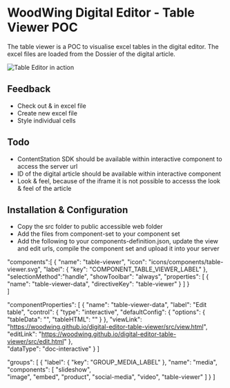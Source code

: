 # WoodWing Digital Editor - Table Viewer POC
The table viewer is a POC to visualise excel tables in the digital editor. The excel files are loaded from the Dossier of the digital article. 


![Table Editor in action](https://github.com/WoodWing/digital-editor-table-viewer/blob/master/table-editor-poc.gif "Table Editor in action")

## Feedback
* Check out & in excel file
* Create new excel file
* Style individual cells


## Todo
* ContentStation SDK should be available within interactive component to access the server url
* ID of the digital article should be available within interactive component
* Look & feel, because of the iframe it is not possible to accesss the look & feel of the article 

## Installation & Configuration
* Copy the src folder to public accessible web folder
* Add the files from component-set to your component set
* Add the following to your components-definition.json, update the view and edit urls, compile the component set and upload it into your server  

"components":[
        {
            "name": "table-viewer",
            "icon": "icons/components/table-viewer.svg",
            "label": { "key": "COMPONENT_TABLE_VIEWER_LABEL" },
            "selectionMethod":"handle",
            "showToolbar": "always",
            "properties": [
                { "name": "table-viewer-data", "directiveKey": "table-viewer" }
            ]
        }                          
]

 "componentProperties": [
     {
            "name": "table-viewer-data",
            "label": "Edit table",
            "control": {
                "type": "interactive",
                "defaultConfig": {
                    "options": {
                        "tableData": "",
                        "tableHTML": ""
                    }
                },
                "viewLink": "https://woodwing.github.io/digital-editor-table-viewer/src/view.html",
                "editLink": "https://woodwing.github.io/digital-editor-table-viewer/src/edit.html"
            },            
            "dataType": "doc-interactive"
        }
 ]    


"groups": [
    {
            "label": { "key": "GROUP_MEDIA_LABEL" },
            "name": "media",
            "components": [
                "slideshow",                
                "image",
                "embed",
                "product",
                "social-media",
                "video",
                "table-viewer"
            ]
    }
]


